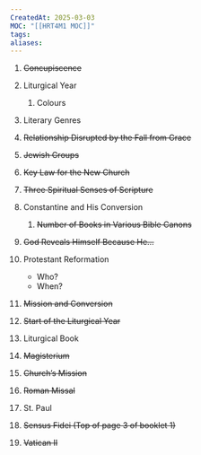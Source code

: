 ```yaml
---
CreatedAt: 2025-03-03
MOC: "[[HRT4M1 MOC]]"
tags: 
aliases:
---
```

1. ~~Concupiscence~~
2. Liturgical Year 
	1. Colours
3. Literary Genres
4. ~~Relationship Disrupted by the Fall from Grace~~
5. ~~Jewish Groups~~
6. ~~Key Law for the New Church~~
7. ~~Three Spiritual Senses of Scripture~~
8. Constantine and His Conversion
	1. ~~Number of Books in Various Bible Canons~~
9. ~~God Reveals Himself Because He…~~
10. Protestant Reformation
	- Who?
	- When?

11. ~~Mission and Conversion~~
12. ~~Start of the Liturgical Year~~
13. Liturgical Book
14. ~~Magisterium~~
15. ~~Church’s Mission~~
16. ~~Roman Missal~~
17. St. Paul
18. ~~Sensus Fidei (Top of page 3 of booklet 1)~~
19. ~~Vatican II~~